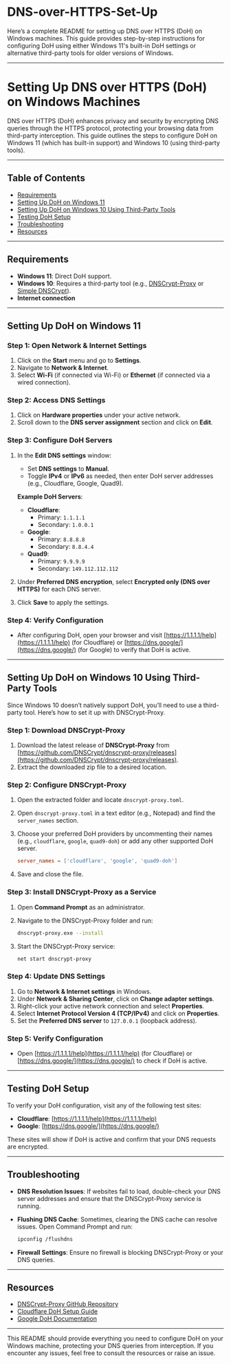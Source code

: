 # DNS-over-HTTPS-Set-Up

Here’s a complete README for setting up DNS over HTTPS (DoH) on Windows machines. This guide provides step-by-step instructions for configuring DoH using either Windows 11's built-in DoH settings or alternative third-party tools for older versions of Windows.

---

# Setting Up DNS over HTTPS (DoH) on Windows Machines

DNS over HTTPS (DoH) enhances privacy and security by encrypting DNS queries through the HTTPS protocol, protecting your browsing data from third-party interception. This guide outlines the steps to configure DoH on Windows 11 (which has built-in support) and Windows 10 (using third-party tools).

---

## Table of Contents
- [Requirements](#requirements)
- [Setting Up DoH on Windows 11](#setting-up-doh-on-windows-11)
- [Setting Up DoH on Windows 10 Using Third-Party Tools](#setting-up-doh-on-windows-10-using-third-party-tools)
- [Testing DoH Setup](#testing-doh-setup)
- [Troubleshooting](#troubleshooting)
- [Resources](#resources)

---

## Requirements

- **Windows 11**: Direct DoH support.
- **Windows 10**: Requires a third-party tool (e.g., [DNSCrypt-Proxy](https://github.com/DNSCrypt/dnscrypt-proxy) or [Simple DNSCrypt](https://simplednscrypt.org/)).
- **Internet connection**

---

## Setting Up DoH on Windows 11

### Step 1: Open Network & Internet Settings

1. Click on the **Start** menu and go to **Settings**.
2. Navigate to **Network & Internet**.
3. Select **Wi-Fi** (if connected via Wi-Fi) or **Ethernet** (if connected via a wired connection).

### Step 2: Access DNS Settings

1. Click on **Hardware properties** under your active network.
2. Scroll down to the **DNS server assignment** section and click on **Edit**.

### Step 3: Configure DoH Servers

1. In the **Edit DNS settings** window:
   - Set **DNS settings** to **Manual**.
   - Toggle **IPv4** or **IPv6** as needed, then enter DoH server addresses (e.g., Cloudflare, Google, Quad9).
   
   **Example DoH Servers**:
   - **Cloudflare**:
     - Primary: `1.1.1.1`
     - Secondary: `1.0.0.1`
   - **Google**:
     - Primary: `8.8.8.8`
     - Secondary: `8.8.4.4`
   - **Quad9**:
     - Primary: `9.9.9.9`
     - Secondary: `149.112.112.112`

2. Under **Preferred DNS encryption**, select **Encrypted only (DNS over HTTPS)** for each DNS server.

3. Click **Save** to apply the settings.

### Step 4: Verify Configuration

- After configuring DoH, open your browser and visit [https://1.1.1.1/help](https://1.1.1.1/help) (for Cloudflare) or [https://dns.google/](https://dns.google/) (for Google) to verify that DoH is active.

---

## Setting Up DoH on Windows 10 Using Third-Party Tools

Since Windows 10 doesn’t natively support DoH, you’ll need to use a third-party tool. Here’s how to set it up with DNSCrypt-Proxy.

### Step 1: Download DNSCrypt-Proxy

1. Download the latest release of **DNSCrypt-Proxy** from [https://github.com/DNSCrypt/dnscrypt-proxy/releases](https://github.com/DNSCrypt/dnscrypt-proxy/releases).
2. Extract the downloaded zip file to a desired location.

### Step 2: Configure DNSCrypt-Proxy

1. Open the extracted folder and locate `dnscrypt-proxy.toml`.
2. Open `dnscrypt-proxy.toml` in a text editor (e.g., Notepad) and find the `server_names` section.
3. Choose your preferred DoH providers by uncommenting their names (e.g., `cloudflare`, `google`, `quad9-doh`) or add any other supported DoH server.

   ```toml
   server_names = ['cloudflare', 'google', 'quad9-doh']
   ```

4. Save and close the file.

### Step 3: Install DNSCrypt-Proxy as a Service

1. Open **Command Prompt** as an administrator.
2. Navigate to the DNSCrypt-Proxy folder and run:

   ```bash
   dnscrypt-proxy.exe --install
   ```

3. Start the DNSCrypt-Proxy service:

   ```bash
   net start dnscrypt-proxy
   ```

### Step 4: Update DNS Settings

1. Go to **Network & Internet settings** in Windows.
2. Under **Network & Sharing Center**, click on **Change adapter settings**.
3. Right-click your active network connection and select **Properties**.
4. Select **Internet Protocol Version 4 (TCP/IPv4)** and click on **Properties**.
5. Set the **Preferred DNS server** to `127.0.0.1` (loopback address).

### Step 5: Verify Configuration

- Open [https://1.1.1.1/help](https://1.1.1.1/help) (for Cloudflare) or [https://dns.google/](https://dns.google/) to check if DoH is active.

---

## Testing DoH Setup

To verify your DoH configuration, visit any of the following test sites:
- **Cloudflare**: [https://1.1.1.1/help](https://1.1.1.1/help)
- **Google**: [https://dns.google/](https://dns.google/)

These sites will show if DoH is active and confirm that your DNS requests are encrypted.

---

## Troubleshooting

- **DNS Resolution Issues**: If websites fail to load, double-check your DNS server addresses and ensure that the DNSCrypt-Proxy service is running.
- **Flushing DNS Cache**: Sometimes, clearing the DNS cache can resolve issues. Open Command Prompt and run:

  ```bash
  ipconfig /flushdns
  ```

- **Firewall Settings**: Ensure no firewall is blocking DNSCrypt-Proxy or your DNS queries.

---

## Resources

- [DNSCrypt-Proxy GitHub Repository](https://github.com/DNSCrypt/dnscrypt-proxy)
- [Cloudflare DoH Setup Guide](https://developers.cloudflare.com/1.1.1.1/dns-over-https/)
- [Google DoH Documentation](https://developers.google.com/speed/public-dns/docs/dns-over-https)

---

This README should provide everything you need to configure DoH on your Windows machine, protecting your DNS queries from interception. If you encounter any issues, feel free to consult the resources or raise an issue.
